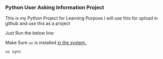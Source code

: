 ### Python User Asking Information Project

This is my Python Project for Learning Purpose
I will use this for upload in github and use this as a project


Just Run the below line:

Make Sure ```uv``` is installed [in the system.](https://docs.astral.sh/uv/getting-started/installation/)


```uv sync```